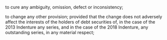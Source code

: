 to cure any ambiguity, omission, defect or inconsistency;

to change any other provision; provided that the change does not adversely affect the interests of the
holders of debt securities of, in the case of the 2013 Indenture any series, and in the case of the 2018
Indenture, any outstanding series, in any material respect;
